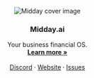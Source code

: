 <p align="center">
  <img src="https://midday.ai/en/opengraph-image.png" alt="Midday cover image" />

  <h3 align="center">Midday.ai</h3>

<p align="center">
    Your business financial OS.
    <br />
    <a href="https://midday.ai"><strong>Learn more »</strong></a>
    <br />
    <br />
    <a href="#">Discord</a>
    ·
    <a href="https://midday.ai">Website</a>
    ·
    <a href="https://github.com/midday-ai/midday/issues">Issues</a>
  </p>
</p>

